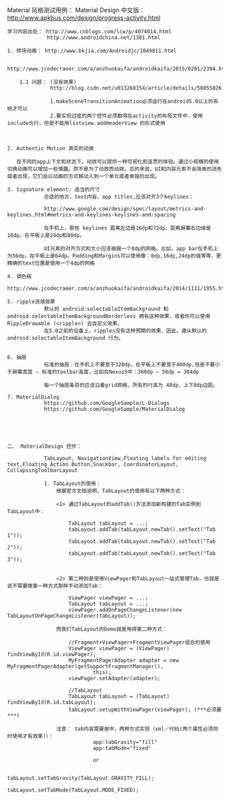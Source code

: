 Material 风格测试用例：
    Material Design 中文版：http://www.apkbus.com/design/progress-activity.html

    学习内容出处： http://www.cnblogs.com/lcw/p/4074014.html
                 http://www.androidchina.net/1381.html

    1. 转场动画： http://www.bkjia.com/Androidjc/1049811.html

                http://www.jcodecraeer.com/a/anzhuokaifa/androidkaifa/2015/0201/2394.html

        1.1 问题： (没有效果)
                  http://blog.csdn.net/u013268154/article/details/50855026

                  1.makeSceneTransitionAnimation必须运行在android5.0以上的系统才可以
                  2.要实现过度的两个控件必须都得在activity的布局文件中，使用include也行，但是不能用listview.addHeaderView 的形式使用



    2. Authentic Motion 真实的动效

       在不同的app上下文和状态下，动效可以提供一种可视化和连贯的体验。通过小规模的使用切换动画可以增加一些情趣。而不是为了动效而动效。总的来说，UI和内容元素不会简单的消失或者出现，它们会以动画的方式移动入到一个单元或者单独的出现。

    3. Signature element: 适当的尺寸
                合适的地方，text内容，app titles,应该对齐3个keylines：

                http://www.google.com/design/spec/layout/metrics-and-keylines.html#metrics-and-keylines-keylines-and-spacing

                在手机上，那些 keylines 距离左边是16dp和72dp，距离屏幕右边缘是16dp。在平板上是24dp和80dp。

                UI元素的对齐方式和大小应该根据一个8dp的网格。比如，app bar在手机上为56dp，在平板上是64dp。Padding和Margins可以使用像：8dp,16dp,24dp的值等等，更精确的text位置是使用一个4dp的网格

    4. 调色板
                http://www.jcodecraeer.com/a/anzhuokaifa/androidkaifa/2014/1111/1955.html

    5. ripple涟漪效果
                默认的 android:selectableItemBackground 和 android:selectableItemBackgroundBorderless 拥有这种效果，或者你可以使用RippleDrawable (<ripple>) 去自定义效果。
                在5.0之前的设备上，ripples没有这种预期的效果，因此，遵从默认的android:selectableItemBackground 行为。


    6. 抽屉
                标准的抽屉：在手机上不要宽于320dp，在平板上不要宽于400dp,但是不要小于屏幕宽度 – 标准的toolbar高度，比如在Nexus5中：360dp – 56dp = 304dp

                每一个抽屉条目的应该沿着grid网格，所有的行高为 48dp，上下8dp边距。

    7. MaterialDialog
                https://github.com/GoogleSample/L-Dialogs
                https://github.com/GoogleSample/MaterialDialog





    二、 MaterialDesign 控件：

                TabLayout, NavigationView,Floating labels for editing text,Floating Action Button,Snackbar, CoordinatorLayout, CollapsingToolbarLayout

                1. TabLayout的使用：
                    根据官方文档说明，TabLayout的使用有以下两种方式：

                    <1> 通过TabLayout的addTab()方法添加新构建的Tab实例到TabLayout中：

                        TabLayout tabLayout = ...;
                        tabLayout.addTab(tabLayout.newTab().setText("Tab 1"));
                        tabLayout.addTab(tabLayout.newTab().setText("Tab 2"));
                        tabLayout.addTab(tabLayout.newTab().setText("Tab 3"));


                    <2> 第二种则是使用ViewPager和TabLayout一站式管理Tab，也就是说不需要像第一种方式那样手动添加Tab：

                        ViewPager viewPager = ...;
                        TabLayout tabLayout = ...;
                        viewPager.addOnPageChangeListener(new TabLayoutOnPageChangeListener(tabLayout));

                    而我们TabLayout的Demo就是用得第二种方式：

                        //Fragment+ViewPager+FragmentViewPager组合的使用
                        ViewPager viewPager = (ViewPager) findViewById(R.id.viewPager);
                        MyFragmentPagerAdapter adapter = new MyFragmentPagerAdapter(getSupportFragmentManager(),
                                this);
                        viewPager.setAdapter(adapter);

                        //TabLayout
                        TabLayout tabLayout = (TabLayout) findViewById(R.id.tabLayout);
                        tabLayout.setupWithViewPager(viewPager); (***必须要***)

                    注意： tab内容需要居中，两种方式实现（xml／代码(两个属性必须同时使用才有效果)）：
                                app:tabGravity="fill"
                                app:tabMode="fixed"

                                or

                                tabLayout.setTabGravity(TabLayout.GRAVITY_FILL);
                                tabLayout.setTabMode(TabLayout.MODE_FIXED);
